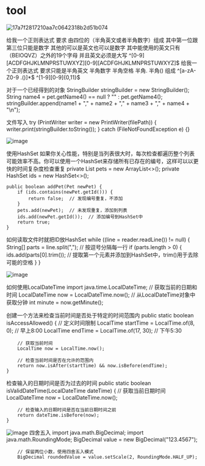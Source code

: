 # tool
![17a7f2817210aa7c0642318b2d51b074](https://github.com/user-attachments/assets/1404ac6b-ac85-4f2e-bbff-6f2f845de6b1)

给我一个正则表达式 要求 由四位的（半角英文或者半角数字）组成  其中第一位跟第三位只能是数字  其他的可以是英文也可以是数字  其中能使用的英文只有（BEIOQVZ）之外的19个字母 并且英文必须是大写
^[0-9][ACDFGHJKLMNPRSTUWXYZ][0-9][ACDFGHJKLMNPRSTUWXYZ]$
给我一个正则表达式 要求只能是半角英文 半角数字 半角空格 半角. 半角() 组成
^[a-zA-Z0-9 .()]*$
^[1-9][0-9]{0,11}$


对于一个已经得到的对象
StringBuilder stringBuilder = new StringBuilder();
String name4 = pet.getName4() == null ? "" : pet.getName4();
stringBuilder.append(name1 + "," + name2 + "," + name3 + "," + name4 + "\n");


文件写入
 try (PrintWriter writer = new PrintWriter(filePath)) {
            writer.print(stringBuilder.toString());
        } catch (FileNotFoundException e) {}

![image](https://github.com/user-attachments/assets/98630cec-1259-4396-820e-76958e1f5934)

使用HashSet
如果你关心性能，特别是当列表很大时，每次检查都遍历整个列表可能效率不高。你可以使用一个HashSet来存储所有已存在的编号，这样可以以更快的时间复杂度检查重复
    private List<Pet> pets = new ArrayList<>();
    private HashSet<String> ids = new HashSet<>();

    public boolean addPet(Pet newPet) {
        if (ids.contains(newPet.getId())) {
            return false;  // 发现编号重复，不添加
        }
        pets.add(newPet);  // 未发现重复，添加到列表
        ids.add(newPet.getId());  // 添加编号到HashSet中
        return true;
    }


如何读取文件时就把ID放HashSet 
            while ((line = reader.readLine()) != null) {
                String[] parts = line.split(","); // 按逗号分隔每一行
                if (parts.length > 0) {
                    ids.add(parts[0].trim()); // 提取第一个元素并添加到HashSet中，trim()用于去除可能的空格
                }
            }

![image](https://github.com/user-attachments/assets/b4e39dc6-c138-4c49-86af-226b05fe441d)

如何使用LocalDateTime
import java.time.LocalDateTime;
// 获取当前的日期和时间
LocalDateTime now = LocalDateTime.now();
// 从LocalDateTime对象中获取分钟
int minute = now.getMinute();


创建一个方法来检查当前时间是否处于特定的时间范围内
    public static boolean isAccessAllowed() {
        // 定义时间限制
        LocalTime startTime = LocalTime.of(8, 0);  // 早上8:00
        LocalTime endTime = LocalTime.of(17, 30);  // 下午5:30

        // 获取当前时间
        LocalTime now = LocalTime.now();

        // 检查当前时间是否在允许的范围内
        return now.isAfter(startTime) && now.isBefore(endTime);
    }
    
检查输入的日期时间是否为过去的时间
        public static boolean isValidDateTime(LocalDateTime dateTime) {
        // 获取当前日期时间
        LocalDateTime now = LocalDateTime.now();

        // 检查输入的日期时间是否在当前日期时间之前
        return dateTime.isBefore(now);
    }
    
![image](https://github.com/user-attachments/assets/87c1e132-5fd7-4039-9f94-a466ceeb933c)
四舍五入
import java.math.BigDecimal;
import java.math.RoundingMode;
        BigDecimal value = new BigDecimal("123.4567");

        // 保留两位小数，使用四舍五入模式
        BigDecimal roundedValue = value.setScale(2, RoundingMode.HALF_UP);


    
